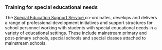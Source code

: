 ###  Training for special educational needs

The [ Special Education Support Service ](http://www.sess.ie) co-ordinates,
develops and delivers a range of professional development initiatives and
support structures for school personnel working with students with special
educational needs in a variety of educational settings. These include
mainstream primary and post-primary schools, special schools and special
classes attached to mainstream schools.  
